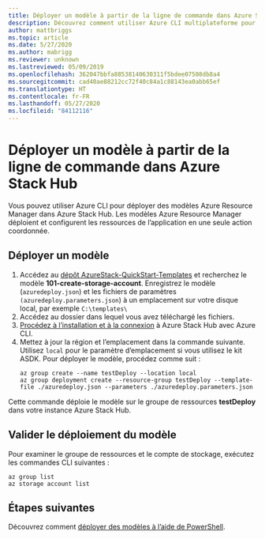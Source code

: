 ```yaml
---
title: Déployer un modèle à partir de la ligne de commande dans Azure Stack Hub
description: Découvrez comment utiliser Azure CLI multiplateforme pour déployer des modèles sur Azure Stack Hub.
author: mattbriggs
ms.topic: article
ms.date: 5/27/2020
ms.author: mabrigg
ms.reviewer: unknown
ms.lastreviewed: 05/09/2019
ms.openlocfilehash: 362047bbfa88538140630311f5bdee07508db8a4
ms.sourcegitcommit: cad40ae88212cc72f40c84a1c88143ea0abb65ef
ms.translationtype: HT
ms.contentlocale: fr-FR
ms.lasthandoff: 05/27/2020
ms.locfileid: "84112116"
---
```

# <a name="deploy-a-template-with-the-command-line-in-azure-stack-hub"></a>Déployer un modèle à partir de la ligne de commande dans Azure Stack Hub

Vous pouvez utiliser Azure CLI pour déployer des modèles Azure Resource Manager dans Azure Stack Hub. Les modèles Azure Resource Manager déploient et configurent les ressources de l’application en une seule action coordonnée.

## <a name="deploy-template"></a>Déployer un modèle

1. Accédez au [dépôt AzureStack-QuickStart-Templates](https://aka.ms/AzureStackGitHub) et recherchez le modèle **101-create-storage-account**. Enregistrez le modèle (`azuredeploy.json`) et les fichiers de paramètres `(azuredeploy.parameters.json`) à un emplacement sur votre disque local, par exemple `C:\templates\`
2. Accédez au dossier dans lequel vous avez téléchargé les fichiers. 
3. [Procédez à l’installation et à la connexion](azure-stack-version-profiles-azurecli2.md) à Azure Stack Hub avec Azure CLI.
4. Mettez à jour la région et l’emplacement dans la commande suivante. Utilisez `local` pour le paramètre d’emplacement si vous utilisez le kit ASDK. Pour déployer le modèle, procédez comme suit :
    ```azurecli
    az group create --name testDeploy --location local
    az group deployment create --resource-group testDeploy --template-file ./azuredeploy.json --parameters ./azuredeploy.parameters.json
    ```

Cette commande déploie le modèle sur le groupe de ressources **testDeploy** dans votre instance Azure Stack Hub.

## <a name="validate-template-deployment"></a>Valider le déploiement du modèle

Pour examiner le groupe de ressources et le compte de stockage, exécutez les commandes CLI suivantes :

```azurecli
az group list
az storage account list
```

## <a name="next-steps"></a>Étapes suivantes

Découvrez comment [déployer des modèles à l’aide de PowerShell](azure-stack-deploy-template-powershell.md).
